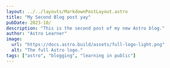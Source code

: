 ```yaml
---
layout: ../../layouts/MarkdownPostLayout.astro
title: "My Second Blog post yay"
pubDate: 2023-10/
description: "This is the second post of my new Astro blog."
author: "Astro Learner"
image:
  url: "https://docs.astro.build/assets/full-logo-light.png"
  alt: "The full Astro logo." 
tags: ["astro", "blogging", "learning in public"]
---
```

